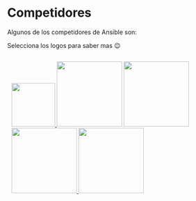 # Competidores
Algunos de los competidores de Ansible son:

Selecciona los logos para saber mas :wink:
<div style="display: flex; justify-content: space-between; margin: 10px;">

<a href="https://www.chef.io/" title="enlace"><img src="https://upload.wikimedia.org/wikipedia/commons/thumb/8/8a/Chef_logo.svg/1200px-Chef_logo.svg.png" width="100"></a><a href="https://www.puppet.com/" title="enlace">
<img src="https://miro.medium.com/v2/resize:fit:735/1*wshbd8figaD4Kr01Ch1pNw.png" width="150"></a> <a href="https://saltproject.io/index.html" title="enlace"><img src="https://www.opensourceforu.com/wp-content/uploads/2021/10/Slat-Stack-Featured-image_OSFY-Oct.-2021.jpg" width="150"></a><a href="https://www.terraform.io/" title="enlace"><img src="https://banner2.cleanpng.com/20180529/szy/kisspng-terraform-hashicorp-microsoft-azure-infrastructure-5b0e0b6cc80963.2449977615276470848194.jpg" width="150"> </a><a href="https://www.jenkins.io/" title="enlace"><img src="https://storage.googleapis.com/wp-tg-medialess-b0f053fb-3872-4dfd-820f-c991becafc82/2021/08/c0755dc8-jenkins-e1643233371516.png" width="150"></a>
</div>
